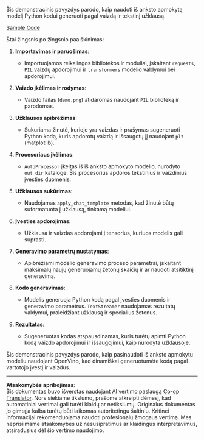 <!--
CO_OP_TRANSLATOR_METADATA:
{
  "original_hash": "d7d7afa242a4a041ff4193546d4baf16",
  "translation_date": "2025-09-12T14:38:01+00:00",
  "source_file": "md/02.Application/04.Vision/Phi3/E2E_OpenVino_Phi3Vision.md",
  "language_code": "lt"
}
-->
Šis demonstracinis pavyzdys parodo, kaip naudoti iš anksto apmokytą modelį Python kodui generuoti pagal vaizdą ir tekstinį užklausą.

[Sample Code](../../../../../../code/06.E2E/E2E_OpenVino_Phi3-vision.ipynb)

Štai žingsnis po žingsnio paaiškinimas:

1. **Importavimas ir paruošimas**:
   - Importuojamos reikalingos bibliotekos ir moduliai, įskaitant `requests`, `PIL` vaizdų apdorojimui ir `transformers` modelio valdymui bei apdorojimui.

2. **Vaizdo įkėlimas ir rodymas**:
   - Vaizdo failas (`demo.png`) atidaromas naudojant `PIL` biblioteką ir parodomas.

3. **Užklausos apibrėžimas**:
   - Sukuriama žinutė, kurioje yra vaizdas ir prašymas sugeneruoti Python kodą, kuris apdorotų vaizdą ir išsaugotų jį naudojant `plt` (matplotlib).

4. **Procesoriaus įkėlimas**:
   - `AutoProcessor` įkeltas iš iš anksto apmokyto modelio, nurodyto `out_dir` kataloge. Šis procesorius apdoros tekstinius ir vaizdinius įvesties duomenis.

5. **Užklausos sukūrimas**:
   - Naudojamas `apply_chat_template` metodas, kad žinutė būtų suformatuota į užklausą, tinkamą modeliui.

6. **Įvesties apdorojimas**:
   - Užklausa ir vaizdas apdorojami į tensorius, kuriuos modelis gali suprasti.

7. **Generavimo parametrų nustatymas**:
   - Apibrėžiami modelio generavimo proceso parametrai, įskaitant maksimalų naujų generuojamų žetonų skaičių ir ar naudoti atsitiktinį generavimą.

8. **Kodo generavimas**:
   - Modelis generuoja Python kodą pagal įvesties duomenis ir generavimo parametrus. `TextStreamer` naudojamas rezultatų valdymui, praleidžiant užklausą ir specialius žetonus.

9. **Rezultatas**:
   - Sugeneruotas kodas atspausdinamas, kuris turėtų apimti Python kodą vaizdo apdorojimui ir išsaugojimui, kaip nurodyta užklausoje.

Šis demonstracinis pavyzdys parodo, kaip pasinaudoti iš anksto apmokytu modeliu naudojant OpenVino, kad dinamiškai generuotumėte kodą pagal vartotojo įvestį ir vaizdus.

---

**Atsakomybės apribojimas**:  
Šis dokumentas buvo išverstas naudojant AI vertimo paslaugą [Co-op Translator](https://github.com/Azure/co-op-translator). Nors siekiame tikslumo, prašome atkreipti dėmesį, kad automatiniai vertimai gali turėti klaidų ar netikslumų. Originalus dokumentas jo gimtąja kalba turėtų būti laikomas autoritetingu šaltiniu. Kritinei informacijai rekomenduojama naudoti profesionalų žmogaus vertimą. Mes neprisiimame atsakomybės už nesusipratimus ar klaidingus interpretavimus, atsiradusius dėl šio vertimo naudojimo.